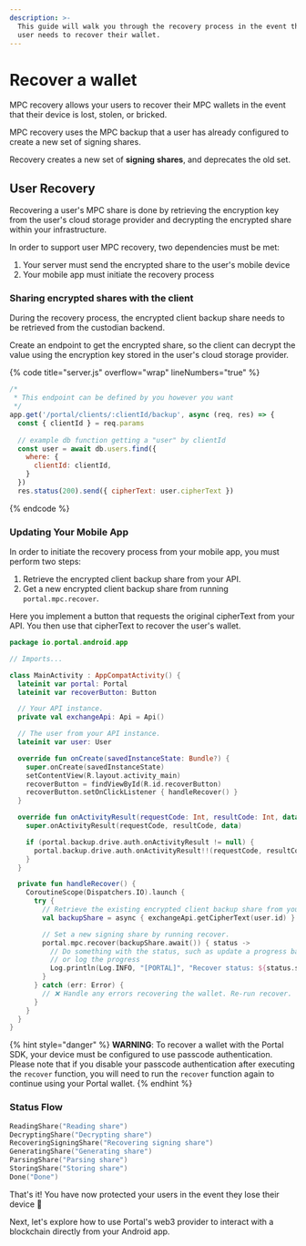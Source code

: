 ```yaml
---
description: >-
  This guide will walk you through the recovery process in the event that the
  user needs to recover their wallet.
---
```


# Recover a wallet

MPC recovery allows your users to recover their MPC wallets in the event that their device is lost, stolen, or bricked.&#x20;

MPC recovery uses the MPC backup that a user has already configured to create a new set of signing shares.

Recovery creates a new set of **signing** **shares**, and deprecates the old set.

## User Recovery

Recovering a user's MPC share is done by retrieving the encryption key from the user's cloud storage provider and decrypting the encrypted share within your infrastructure.

In order to support user MPC recovery, two dependencies must be met:

1. Your server must send the encrypted share to the user's mobile device
2. Your mobile app must initiate the recovery process

### **Sharing encrypted shares with the client**

During the recovery process, the encrypted client backup share needs to be retrieved from the custodian backend.

Create an endpoint to get the encrypted share, so the client can decrypt the value using the encryption key stored in the user's cloud storage provider.

{% code title="server.js" overflow="wrap" lineNumbers="true" %}
```javascript
/*
 * This endpoint can be defined by you however you want
 */
app.get('/portal/clients/:clientId/backup', async (req, res) => {
  const { clientId } = req.params
  
  // example db function getting a "user" by clientId
  const user = await db.users.find({
    where: {
      clientId: clientId,
    }
  })
  res.status(200).send({ cipherText: user.cipherText })
```
{% endcode %}

### Updating Your Mobile App

In order to initiate the recovery process from your mobile app, you must perform two steps:

1. Retrieve the encrypted client backup share from your API.
2. Get a new encrypted client backup share from running `portal.mpc.recover`.

Here you implement a button that requests the original cipherText from your API. You then use that cipherText to recover the user's wallet.

```kotlin
package io.portal.android.app

// Imports...

class MainActivity : AppCompatActivity() {
  lateinit var portal: Portal
  lateinit var recoverButton: Button

  // Your API instance.
  private val exchangeApi: Api = Api()

  // The user from your API instance.
  lateinit var user: User

  override fun onCreate(savedInstanceState: Bundle?) {
    super.onCreate(savedInstanceState)
    setContentView(R.layout.activity_main)
    recoverButton = findViewById(R.id.recoverButton)
    recoverButton.setOnClickListener { handleRecover() }
  }

  override fun onActivityResult(requestCode: Int, resultCode: Int, data: Intent?) {
    super.onActivityResult(requestCode, resultCode, data)

    if (portal.backup.drive.auth.onActivityResult != null) {
      portal.backup.drive.auth.onActivityResult!!(requestCode, resultCode, data)
    }
  }

  private fun handleRecover() {
    CoroutineScope(Dispatchers.IO).launch {
      try {
        // Retrieve the existing encrypted client backup share from your API.
        val backupShare = async { exchangeApi.getCipherText(user.id) }

        // Set a new signing share by running recover.
        portal.mpc.recover(backupShare.await()) { status ->
          // Do something with the status, such as update a progress bar
          // or log the progress
          Log.println(Log.INFO, "[PORTAL]", "Recover status: ${status.status} is done: ${status.done}")
        } 
      } catch (err: Error) {
        // ❌ Handle any errors recovering the wallet. Re-run recover.
      }
    }
  }
}
```

{% hint style="danger" %}
**WARNING**: To recover a wallet with the Portal SDK, your device must be configured to use passcode authentication. Please note that if you disable your passcode authentication after executing the `recover` function, you will need to run the `recover` function again to continue using your Portal wallet.
{% endhint %}

### Status Flow

```kotlin
ReadingShare("Reading share")
DecryptingShare("Decrypting share")
RecoveringSigningShare("Recovering signing share")
GeneratingShare("Generating share")
ParsingShare("Parsing share")
StoringShare("Storing share")
Done("Done")
```

That's it! You have now protected your users in the event they lose their device 💪

Next, let's explore how to use Portal's web3 provider to interact with a blockchain directly from your Android app.
